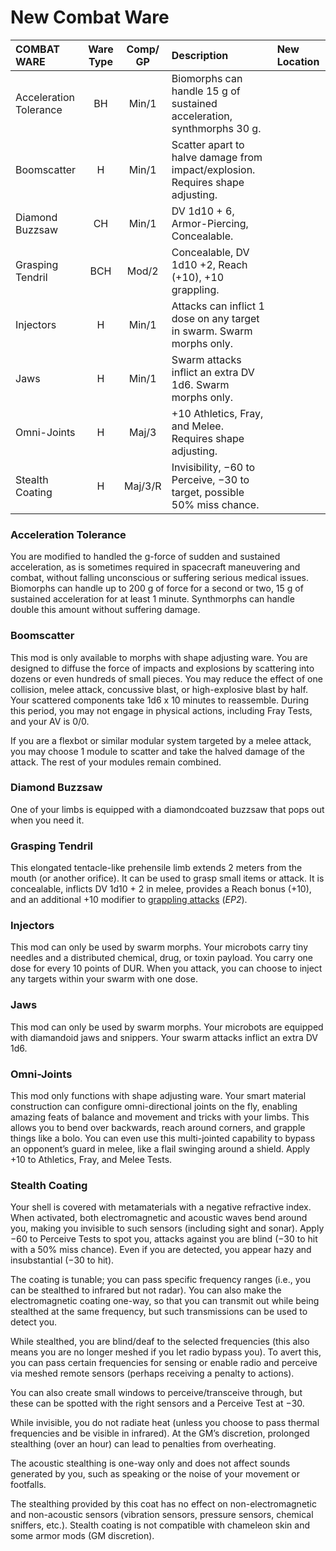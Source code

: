 # New Combat Ware

<!--sort-->

| COMBAT WARE            | Ware Type | Comp/<wbr>GP | Description                                                                    | New Location |
| :--------------------- | :-------: | :----------: | :----------------------------------------------------------------------------- |:-------------|
| Acceleration Tolerance |    BH     |    Min/1     | Biomorphs can handle 15 g of sustained acceleration, synthmorphs 30 g.         ||
| Boomscatter            |     H     |    Min/1     | Scatter apart to halve damage from impact/explosion. Requires shape adjusting. ||
| Diamond Buzzsaw        |    CH     |    Min/1     | DV 1d10 + 6, Armor-Piercing, Concealable.                                      ||
| Grasping Tendril       |    BCH    |    Mod/2     | Concealable, DV 1d10 +2, Reach (+10), +10 grappling.                           ||
| Injectors              |     H     |    Min/1     | Attacks can inflict 1 dose on any target in swarm. Swarm morphs only.          ||
| Jaws                   |     H     |    Min/1     | Swarm attacks inflict an extra DV 1d6. Swarm morphs only.                      ||
| Omni-Joints            |     H     |    Maj/3     | +10 Athletics, Fray, and Melee. Requires shape adjusting.                      ||
| Stealth Coating        |     H     |   Maj/3/R    | Invisibility, −60 to Perceive, −30 to target, possible 50% miss chance.        ||

<!--sort-->

### Acceleration Tolerance

You are modified to handled the g-force of sudden and sustained acceleration, as is sometimes required in spacecraft maneuvering and combat, without falling unconscious or suffering serious medical issues. Biomorphs can handle up to 200 g of force for a second or two, 15 g of sustained acceleration for at least 1 minute. Synthmorphs can handle double this amount without suffering damage.

### Boomscatter

This mod is only available to morphs with shape adjusting ware. You are designed to diffuse the force of impacts and explosions by scattering into dozens or even hundreds of small pieces. You may reduce the effect of one collision, melee attack, concussive blast, or high-explosive blast by half. Your scattered components take 1d6 x 10 minutes to reassemble. During this period, you may not engage in physical actions, including Fray Tests, and your AV is 0/0.

If you are a flexbot or similar modular system targeted by a melee attack, you may choose 1 module to scatter and take the halved damage of the attack. The rest of your modules remain combined.

### Diamond Buzzsaw

One of your limbs is equipped with a diamondcoated buzzsaw that pops out when you need it.

### Grasping Tendril

This elongated tentacle-like prehensile limb extends 2 meters from the mouth (or another orifice). It can be used to grasp small items or attack. It is concealable, inflicts DV 1d10 + 2 in melee, provides a Reach bonus (+10), and an additional +10 modifier to [grappling attacks](../../../12/02-melee-combat.md#grappling) (_EP2_).

### Injectors

This mod can only be used by swarm morphs. Your microbots carry tiny needles and a distributed chemical, drug, or toxin payload. You carry one dose for every 10 points of DUR. When you attack, you can choose to inject any targets within your swarm with one dose.

### Jaws

This mod can only be used by swarm morphs. Your microbots are equipped with diamandoid jaws and snippers. Your swarm attacks inflict an extra DV 1d6.

### Omni-Joints

This mod only functions with shape adjusting ware. Your smart material construction can configure omni-directional joints on the fly, enabling amazing feats of balance and movement and tricks with your limbs. This allows you to bend over backwards, reach around corners, and grapple things like a bolo. You can even use this multi-jointed capability to bypass an opponent’s guard in melee, like a flail swinging around a shield. Apply +10 to Athletics, Fray, and Melee Tests.

### Stealth Coating

Your shell is covered with metamaterials with a negative refractive index. When activated, both electromagnetic and acoustic waves bend around you, making you invisible to such sensors (including sight and sonar). Apply −60 to Perceive Tests to spot you, attacks against you are blind (−30 to hit with a 50% miss chance). Even if you are detected, you appear hazy and insubstantial (−30 to hit).

The coating is tunable; you can pass specific frequency ranges (i.e., you can be stealthed to infrared but not radar). You can also make the electromagnetic coating one-way, so that you can transmit out while being stealthed at the same frequency, but such transmissions can be used to detect you.

While stealthed, you are blind/deaf to the selected frequencies (this also means you are no longer meshed if you let radio bypass you). To avert this, you can pass certain frequencies for sensing or enable radio and perceive via meshed remote sensors (perhaps receiving a penalty to actions).

You can also create small windows to perceive/transceive through, but these can be spotted with the right sensors and a Perceive Test at −30.

While invisible, you do not radiate heat (unless you choose to pass thermal frequencies and be visible in infrared). At the GM’s discretion, prolonged stealthing (over an hour) can lead to penalties from overheating.

The acoustic stealthing is one-way only and does not affect sounds generated by you, such as speaking or the noise of your movement or footfalls.

The stealthing provided by this coat has no effect on non-electromagnetic and non-acoustic sensors (vibration sensors, pressure sensors, chemical sniffers, etc.). Stealth coating is not compatible with chameleon skin and some armor mods (GM discretion).

<!--sort-end-->
